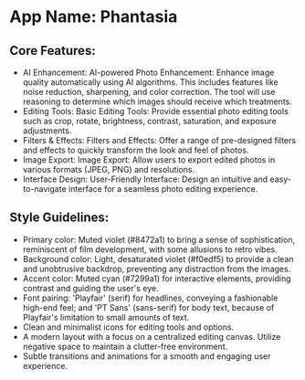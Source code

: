 # **App Name**: Phantasia

## Core Features:

- AI Enhancement: AI-powered Photo Enhancement: Enhance image quality automatically using AI algorithms. This includes features like noise reduction, sharpening, and color correction. The tool will use reasoning to determine which images should receive which treatments.
- Editing Tools: Basic Editing Tools: Provide essential photo editing tools such as crop, rotate, brightness, contrast, saturation, and exposure adjustments.
- Filters & Effects: Filters and Effects: Offer a range of pre-designed filters and effects to quickly transform the look and feel of photos.
- Image Export: Image Export: Allow users to export edited photos in various formats (JPEG, PNG) and resolutions.
- Interface Design: User-Friendly Interface: Design an intuitive and easy-to-navigate interface for a seamless photo editing experience.

## Style Guidelines:

- Primary color: Muted violet (#8472a1) to bring a sense of sophistication, reminiscent of film development, with some allusions to retro vibes.
- Background color: Light, desaturated violet (#f0edf5) to provide a clean and unobtrusive backdrop, preventing any distraction from the images.
- Accent color: Muted cyan (#7299a1) for interactive elements, providing contrast and guiding the user's eye. 
- Font pairing: 'Playfair' (serif) for headlines, conveying a fashionable high-end feel; and 'PT Sans' (sans-serif) for body text, because of Playfair's limitation to small amounts of text. 
- Clean and minimalist icons for editing tools and options.
- A modern layout with a focus on a centralized editing canvas. Utilize negative space to maintain a clutter-free environment.
- Subtle transitions and animations for a smooth and engaging user experience.